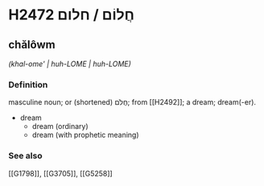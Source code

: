 # H2472 חֲלוֹם / חלום

## chălôwm

_(khal-ome' | huh-LOME | huh-LOME)_

### Definition

masculine noun; or (shortened) חֲלֹם; from [[H2492]]; a dream; dream(-er).

- dream
    - dream (ordinary)
    - dream (with prophetic meaning)
### See also

[[G1798]], [[G3705]], [[G5258]]

